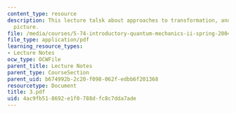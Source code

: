 ```yaml
---
content_type: resource
description: This lecture talsk about approaches to transformation, and the interaction
  picture.
file: /media/courses/5-74-introductory-quantum-mechanics-ii-spring-2004/4ac9fb518692e1f0788dfc8c7dda7ade_3.pdf
file_type: application/pdf
learning_resource_types:
- Lecture Notes
ocw_type: OCWFile
parent_title: Lecture Notes
parent_type: CourseSection
parent_uid: b674992b-2c20-f098-062f-edbb6f201368
resourcetype: Document
title: 3.pdf
uid: 4ac9fb51-8692-e1f0-788d-fc8c7dda7ade
---
```

